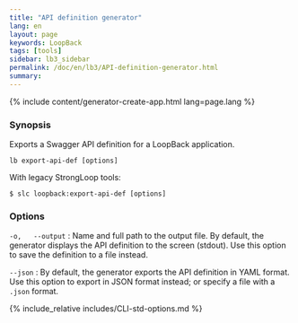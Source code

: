 ```yaml
---
title: "API definition generator"
lang: en
layout: page
keywords: LoopBack
tags: [tools]
sidebar: lb3_sidebar
permalink: /doc/en/lb3/API-definition-generator.html
summary:
---
```


{% include content/generator-create-app.html lang=page.lang %}

### Synopsis

Exports a Swagger API definition for a LoopBack application.

```
lb export-api-def [options]
```

With legacy StrongLoop tools:

```
$ slc loopback:export-api-def [options]
```

### Options

`-o,   --output`
: Name and full path to the output file. By default, the generator displays the API definition to the screen (stdout). Use this option to save the definition to a file instead.

`--json`
: By default, the generator exports the API definition in YAML format. Use this option to export in JSON format instead; or specify a file with a `.json` format.

{% include_relative includes/CLI-std-options.md %}
